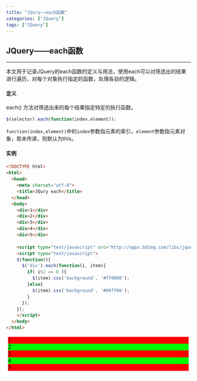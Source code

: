 ```yaml
---
title: "JQury——each函数"
categories: ["JQuery"]
tags: ["JQuery"]
---
```


## JQuery——each函数
---
本文用于记录JQuery的each函数的定义与用法，使用each可以对筛选出的结果进行遍历，对每个对象执行指定的函数，处理各自的逻辑。

#### 定义
each() 方法对筛选出来的每个结果指定特定的执行函数。
```javascript
$(selector).each(function(index,element));
```
`function(index,element)`中的`index`参数指元素的索引，`element`参数指元素对象，若未传递，则默认为this。

#### 实例
```html
<!DOCTYPE html>
<html>
  <head>
    <meta charset="utf-8">
    <title>JQury each</title>
  </head>
  <body>
    <div>1</div>
    <div>2</div>
    <div>3</div>
    <div>4</div>
    <div>5</div>

    <script type="text/javascript" src="http://apps.bdimg.com/libs/jquery/1.9.0/jquery.min.js"></script>
    <script type="text/javascript">
    $(function(){
      $('div').each(function(i, item){
        if( i%2 == 0 ){
          $(item).css('background', '#ff0000');
        }else{
          $(item).css('background', '#00ff00');
        }
      });
    });
    </script>
  </body>
</html>
```
![盒子模型](/images/posts/jquery-each-1.png)
